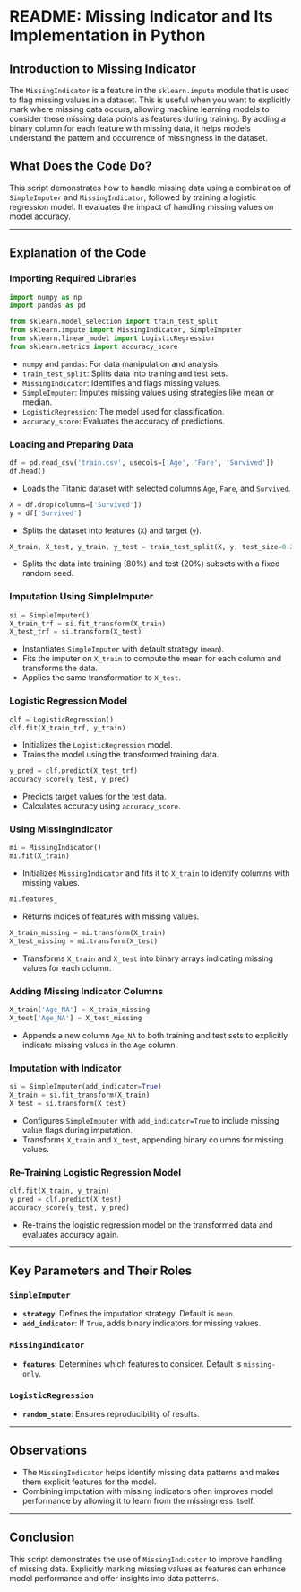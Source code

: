 # README: Missing Indicator and Its Implementation in Python

## Introduction to Missing Indicator

The `MissingIndicator` is a feature in the `sklearn.impute` module that is used to flag missing values in a dataset. This is useful when you want to explicitly mark where missing data occurs, allowing machine learning models to consider these missing data points as features during training. By adding a binary column for each feature with missing data, it helps models understand the pattern and occurrence of missingness in the dataset.

## What Does the Code Do?
This script demonstrates how to handle missing data using a combination of `SimpleImputer` and `MissingIndicator`, followed by training a logistic regression model. It evaluates the impact of handling missing values on model accuracy.

---

## Explanation of the Code

### Importing Required Libraries
```python
import numpy as np
import pandas as pd

from sklearn.model_selection import train_test_split
from sklearn.impute import MissingIndicator, SimpleImputer
from sklearn.linear_model import LogisticRegression
from sklearn.metrics import accuracy_score
```
- `numpy` and `pandas`: For data manipulation and analysis.
- `train_test_split`: Splits data into training and test sets.
- `MissingIndicator`: Identifies and flags missing values.
- `SimpleImputer`: Imputes missing values using strategies like mean or median.
- `LogisticRegression`: The model used for classification.
- `accuracy_score`: Evaluates the accuracy of predictions.

### Loading and Preparing Data
```python
df = pd.read_csv('train.csv', usecols=['Age', 'Fare', 'Survived'])
df.head()
```
- Loads the Titanic dataset with selected columns `Age`, `Fare`, and `Survived`.

```python
X = df.drop(columns=['Survived'])
y = df['Survived']
```
- Splits the dataset into features (`X`) and target (`y`).

```python
X_train, X_test, y_train, y_test = train_test_split(X, y, test_size=0.2, random_state=2)
```
- Splits the data into training (80%) and test (20%) subsets with a fixed random seed.

### Imputation Using SimpleImputer
```python
si = SimpleImputer()
X_train_trf = si.fit_transform(X_train)
X_test_trf = si.transform(X_test)
```
- Instantiates `SimpleImputer` with default strategy (`mean`).
- Fits the imputer on `X_train` to compute the mean for each column and transforms the data.
- Applies the same transformation to `X_test`.

### Logistic Regression Model
```python
clf = LogisticRegression()
clf.fit(X_train_trf, y_train)
```
- Initializes the `LogisticRegression` model.
- Trains the model using the transformed training data.

```python
y_pred = clf.predict(X_test_trf)
accuracy_score(y_test, y_pred)
```
- Predicts target values for the test data.
- Calculates accuracy using `accuracy_score`.

### Using MissingIndicator
```python
mi = MissingIndicator()
mi.fit(X_train)
```
- Initializes `MissingIndicator` and fits it to `X_train` to identify columns with missing values.

```python
mi.features_
```
- Returns indices of features with missing values.

```python
X_train_missing = mi.transform(X_train)
X_test_missing = mi.transform(X_test)
```
- Transforms `X_train` and `X_test` into binary arrays indicating missing values for each column.

### Adding Missing Indicator Columns
```python
X_train['Age_NA'] = X_train_missing
X_test['Age_NA'] = X_test_missing
```
- Appends a new column `Age_NA` to both training and test sets to explicitly indicate missing values in the `Age` column.

### Imputation with Indicator
```python
si = SimpleImputer(add_indicator=True)
X_train = si.fit_transform(X_train)
X_test = si.transform(X_test)
```
- Configures `SimpleImputer` with `add_indicator=True` to include missing value flags during imputation.
- Transforms `X_train` and `X_test`, appending binary columns for missing values.

### Re-Training Logistic Regression Model
```python
clf.fit(X_train, y_train)
y_pred = clf.predict(X_test)
accuracy_score(y_test, y_pred)
```
- Re-trains the logistic regression model on the transformed data and evaluates accuracy again.

---

## Key Parameters and Their Roles

### `SimpleImputer`
- **`strategy`**: Defines the imputation strategy. Default is `mean`.
- **`add_indicator`**: If `True`, adds binary indicators for missing values.

### `MissingIndicator`
- **`features`**: Determines which features to consider. Default is `missing-only`.

### `LogisticRegression`
- **`random_state`**: Ensures reproducibility of results.

---

## Observations
- The `MissingIndicator` helps identify missing data patterns and makes them explicit features for the model.
- Combining imputation with missing indicators often improves model performance by allowing it to learn from the missingness itself.

---

## Conclusion
This script demonstrates the use of `MissingIndicator` to improve handling of missing data. Explicitly marking missing values as features can enhance model performance and offer insights into data patterns.

